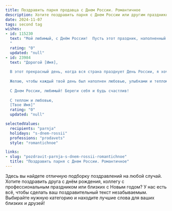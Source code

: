```yaml
---
title: Поздравить парня продавца с Днем России. Романтичное
description: Хотите поздравить парня с Днем России или другим праздником? Наш ИИ создаст незабываемое поздравление, а вы обязательно выделитесь среди других.  
date: 2024-11-07
tags: second tag
wishes:
- id: 115230
  text: "Мой любимый, с Днём России!  Пусть этот праздник, наполненный гордостью за нашу страну, станет символом нашей крепкой и нежной любви.  Ты, мой замечательный продавец, умеешь очаровывать и дарить радость, как никто другой.  Пусть твоя жизнь будет такой же яркой и прекрасной, как наша общая Россия.  Целую тебя!
  "
  rating: "0"
  updated: "null"
- id: 23984
  text: "Дорогой [Имя],
  
  В этот прекрасный день, когда вся страна празднует День России, я хочу поздравить тебя, мой дорогой друг и талантливый продавец. Пусть этот день принесет тебе много радости, успеха и новых вдохновляющих моментов. Твоя профессия требует терпения, внимания и умения находить общий язык с людьми, и именно эти качества делают тебя неповторимым.
  
  Желаю, чтобы каждый твой день был наполнен любовью, улыбками и теплом, которые ты так щедро даришь окружающим. Пусть твои мечты и планы сбываются, а каждый новый шаг на пути к успеху приближает тебя к вершинам твоих желаний.
  
  С Днем России, любимый! Береги себя и будь счастлив!
  
  С теплом и любовью,
  [Твое Имя]"
  rating: "0"
  updated: "null"

selectedValues:
  recipients: "parnja"
  holidays: "s-dnem-rossii"
  professions: "prodavets"
  style: "romantichnoe"

links:
- slug: "pozdravit-parnja-s-dnem-rossii-romantichnoe"
  title: "Поздравить парня с Днем России. Романтичное"
---
```


Здесь вы найдете отличную подборку поздравлений на любой случай.
Хотите поздравить друга с днём рождения, коллегу с профессиональным праздником или близких с Новым годом? У нас есть всё, чтобы сделать ваш поздравительный текст незабываемым. Выбирайте нужную категорию и находите лучшие слова для ваших близких и друзей!
